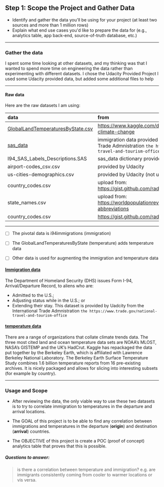 
## Step 1: Scope the Project and Gather Data
- Identify and gather the data you'll be using for your project (at least two sources and more than 1 million rows)
- Explain what end use cases you'd like to prepare the data for (e.g., analytics table, app back-end, source-of-truth database, etc.)

---

### Gather the data
I spent some time looking at other datasets, and my thinking was that I wanted to spend more time on engineering the data rather than experimenting with different datasets. 
I chose the Udacity Provided Project
I used some Udacity provided data, but added some additional files to help 

---

#### Raw data
Here are the raw datasets I am using:

| data                                     | from                                                                                                                                           |
|:-----------------------------------------|:-----------------------------------------------------------------------------------------------------------------------------------------------|
| <u>GlobalLandTemperaturesByState.csv</u> | https://www.kaggle.com/datasets/sohelranaccselab/global-climate-change                                                                         |
| <u>sas_data</u>                          | immigration data provided by Udacity from the International Trade Admnistration `the https://www.trade.gov/national-travel-and-tourism-office` |
| I94_SAS_Labels_Descriptions.SAS          | sas_data dictionary provided by Udacity                                                                                                        |
| airport-codes_csv.csv                    | provided by Udacity                                                                                                                            |
| us-cities-demographics.csv               | provided by Udacity (not used yet)                                                                                                             |
| country_codes.csv                        | upload from: https://gist.github.com/radcliff/f09c0f88344a7fcef373                                                                             |
| state_names.csv                          | upload from: https://worldpopulationreview.com/states/state-abbreviations                                                                      |
| country_codes.csv                        | https://gist.github.com/radcliff/f09c0f88344a7fcef373                                                                                          |


---

- [ ] The pivotal data is i94immigrations (immigration)
- [ ] The GlobalLandTemperaturesByState (temperature) adds temperature data 
- [ ] Other data is used for augmenting the immigration and temperature data


#### <u>Immigration data</u>
The Department of Homeland Security (DHS) issues Form I-94, Arrival/Departure Record, to aliens who are:
- Admitted to the U.S.;
- Adjusting status while in the U.S.; or
- Extending their stay.
  This dataset is provided by Uadcity from the International Trade Admnistration `the https://www.trade.gov/national-travel-and-tourism-office`


#### <u>temperature data</u>
There are a range of organizations that collate climate trends data. The three most cited land and ocean temperature data sets are NOAA’s MLOST, NASA’s GISTEMP and the UK’s HadCrut.
Kaggle has repackaged the data put together by the Berkeley Earth, which is affiliated with Lawrence Berkeley National Laboratory.
The Berkeley Earth Surface Temperature Study combines 1.6 billion temperature reports from 16 pre-existing archives.
It is nicely packaged and allows for slicing into interesting subsets (for example by country).



---

### Usage and Scope

- After reviewing the data, the only viable way to use these two datasets is to try to correlate immigration to temperatures in the departure and arrival locations.

- The GOAL of this project is to be able to find any correlation between immigrations and temperatures in the departure (**origin**) and destination (**arrival**) countries.

- The OBJECTIVE of this project is create a POC (proof of concept) analytics table that proves that this is possible.


##### Questions to answer: 
> is there a correlation between temperature and immigration? e.g. are immigrants consistently coming from cooler to warmer locations or vis versa.

